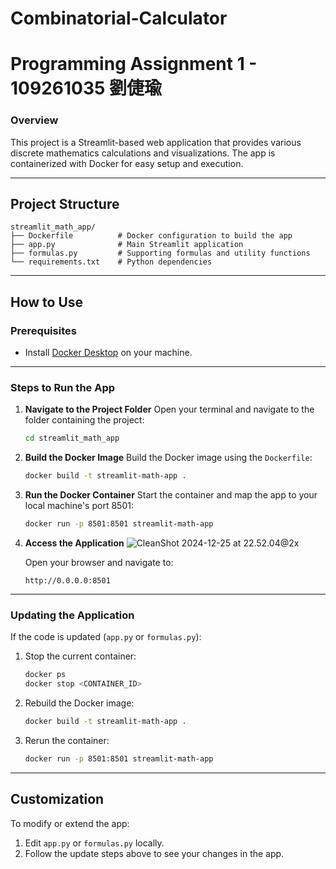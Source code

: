 # Combinatorial-Calculator
# Programming Assignment 1 - 109261035 劉倢瑜

### Overview
This project is a Streamlit-based web application that provides various discrete mathematics calculations and visualizations. The app is containerized with Docker for easy setup and execution.

---

## **Project Structure**
```
streamlit_math_app/
├── Dockerfile          # Docker configuration to build the app
├── app.py              # Main Streamlit application
├── formulas.py         # Supporting formulas and utility functions
└── requirements.txt    # Python dependencies
```

---

## **How to Use**

### Prerequisites
- Install [Docker Desktop](https://www.docker.com/products/docker-desktop) on your machine.

---

### Steps to Run the App

1. **Navigate to the Project Folder**
   Open your terminal and navigate to the folder containing the project:
   ```bash
   cd streamlit_math_app
   ```

2. **Build the Docker Image**
   Build the Docker image using the `Dockerfile`:
   ```bash
   docker build -t streamlit-math-app .
   ```

3. **Run the Docker Container**
   Start the container and map the app to your local machine's port 8501:
   ```bash
   docker run -p 8501:8501 streamlit-math-app
   ```

4. **Access the Application**
   ![CleanShot 2024-12-25 at 22.52.04@2x](https://hackmd.io/_uploads/HyfE29KHyl.png)

   
   Open your browser and navigate to:
   ```
   http://0.0.0.0:8501
   ```

---

### Updating the Application
If the code is updated (`app.py` or `formulas.py`):
1. Stop the current container:
   ```bash
   docker ps
   docker stop <CONTAINER_ID>
   ```
2. Rebuild the Docker image:
   ```bash
   docker build -t streamlit-math-app .
   ```
3. Rerun the container:
   ```bash
   docker run -p 8501:8501 streamlit-math-app
   ```

---

## **Customization**
To modify or extend the app:
1. Edit `app.py` or `formulas.py` locally.
2. Follow the update steps above to see your changes in the app.
